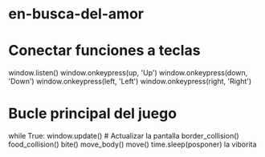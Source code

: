 # en-busca-del-amor
# Conectar funciones a teclas
window.listen()
window.onkeypress(up, 'Up')
window.onkeypress(down, 'Down')
window.onkeypress(left, 'Left')
window.onkeypress(right, 'Right')
# Bucle principal del juego
while True:
    window.update()  # Actualizar la pantalla
    border_collision()
    food_collision()
    bite()
    move_body()
    move()
    time.sleep(posponer)
la viborita
